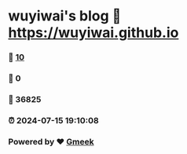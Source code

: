 # wuyiwai's blog :link: https://wuyiwai.github.io 
### :page_facing_up: [10](https://wuyiwai.github.io/tag.html) 
### :speech_balloon: 0 
### :hibiscus: 36825 
### :alarm_clock: 2024-07-15 19:10:08 
### Powered by :heart: [Gmeek](https://github.com/Meekdai/Gmeek)
